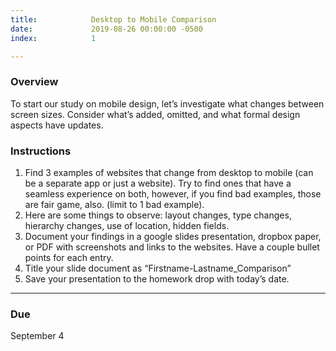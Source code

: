 ```yaml
---
title:            Desktop to Mobile Comparison
date:             2019-08-26 00:00:00 -0500
index:            1

---
```


### Overview

To start our study on mobile design, let’s investigate what changes between screen sizes. Consider what’s added, omitted, and what formal design aspects have updates.

### Instructions

1. Find 3 examples of websites that change from desktop to mobile (can be a separate app or just a website). Try to find ones that have a seamless experience on both, however, if you find bad examples, those are fair game, also. (limit to 1 bad example).
2. Here are some things to observe: layout changes, type changes, hierarchy changes, use of location, hidden fields.
3. Document your findings in a google slides presentation, dropbox paper, or PDF with screenshots and links to the websites. Have a couple bullet points for each entry.
4. Title your slide document as “Firstname-Lastname_Comparison”
5. Save your presentation to the homework drop with today’s date.


---

### Due

September 4
